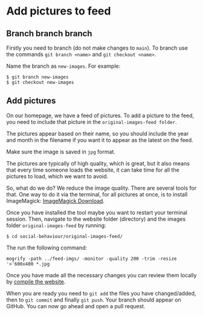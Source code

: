 # Add pictures to feed

## Branch branch branch

Firstly you need to branch (do not make changes to `main`).
To branch use the commands `git branch <name>` and `git checkout <name>`.

Name the branch as `new-images`. For example:

```shell
$ git branch new-images
$ git checkout new-images
```

## Add pictures

On our homepage, we have a feed of pictures. To add a picture to the feed, you
need to include that picture in the `original-images-feed folder`.

The pictures appear based on their name, so you should include the year and
month in the filename if you want it to appear as the latest on the feed.

Make sure the image is saved in `jpg` format.

The pictures are typically of high quality, which is great, but it
also means that every time someone loads the website, it can take time for all
the pictures to load, which we want to avoid. 

So, what do we do? We reduce the image quality. There are several tools for
that. One way to do it via the terminal, for all pictures at once, is to install
ImageMagick: [ImageMagick Download](https://imagemagick.org/script/download.php). 

Once you have installed the tool maybe you want to restart your terminal session.
Then, navigate to the website folder (directory) and the images folder `original-images-feed`
by running:

```shell
$ cd social-behaviour/original-images-feed/
```

The run the following command:

```shell
mogrify -path ../feed-imgs/ -monitor -quality 200 -trim -resize  '>'600x400 *.jpg
```


Once you have made all the necessary changes you can review them locally
by [compile the website](Installation.md).

When you are ready you need to `git add` the files you have changed/added,
then to `git commit` and finally `git push`. Your branch should appear
on GitHub. You can now go ahead and open a pull request.